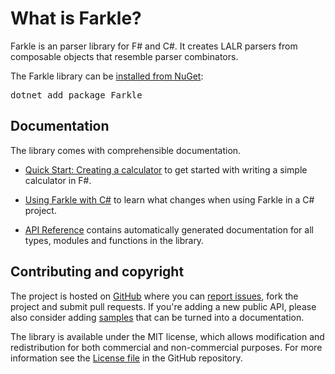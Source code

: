 # What is Farkle?

Farkle is an parser library for F# and C#. It creates LALR parsers from composable objects that resemble parser combinators.

<div class="row">
  <div class="span1"></div>
  <div class="span6">
    <div class="well well-small" id="nuget">
      The Farkle library can be <a href="https://nuget.org/packages/Farkle">installed from NuGet</a>:
      <pre>dotnet add package Farkle</pre>
    </div>
  </div>
  <div class="span1"></div>
</div>

## Documentation

The library comes with comprehensible documentation.

 * [Quick Start: Creating a calculator](quickstart.html) to get started with writing a simple calculator in F#.

 * [Using Farkle with C#](csharp.html) to learn what changes when using Farkle in a C# project.

 * [API Reference](reference/index.html) contains automatically generated documentation for all types, modules and functions in the library.

## Contributing and copyright

The project is hosted on [GitHub][gh] where you can [report issues][issues], fork
the project and submit pull requests. If you're adding a new public API, please also
consider adding [samples][content] that can be turned into a documentation.

The library is available under the MIT license, which allows modification and
redistribution for both commercial and non-commercial purposes. For more information see the
[License file][license] in the GitHub repository.

  [content]: https://github.com/teo-tsirpanis/Farkle/tree/master/docsrc/content
  [gh]: https://github.com/teo-tsirpanis/Farkle
  [issues]: https://github.com/teo-tsirpanis/Farkle/issues
  [license]: https://github.com/teo-tsirpanis/Farkle/blob/master/LICENSE.txt
